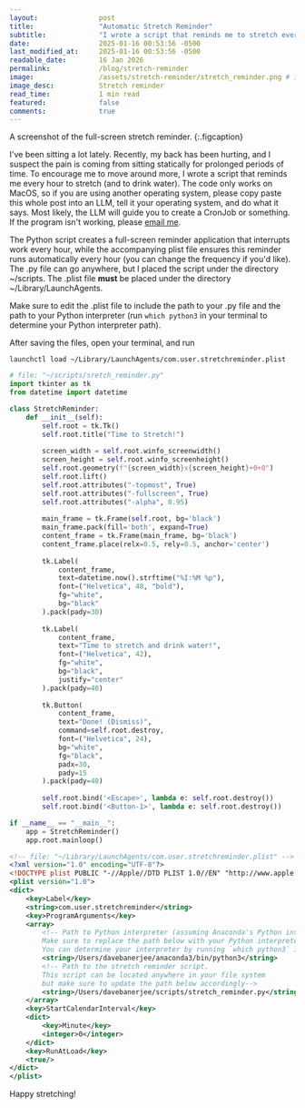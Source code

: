 ```yaml
---
layout:               post
title:                "Automatic Stretch Reminder"
subtitle:             "I wrote a script that reminds me to stretch every hour"
date:                 2025-01-16 00:53:56 -0500
last_modified_at:     2025-01-16 00:53:56 -0500
readable_date:        16 Jan 2026
permalink:            /blog/stretch-reminder
image:                /assets/stretch-reminder/stretch_reminder.png # image dimensions: 3:2
image_desc:           Stretch reminder
read_time:            1 min read
featured:             false
comments:             true
---
```


A screenshot of the full-screen stretch reminder.
{:.figcaption}

I've been sitting a lot lately. Recently, my back has been hurting, and I suspect the pain is coming from sitting statically for prolonged periods of time. To encourage me to move around more, I wrote a script that reminds me every hour to stretch (and to drink water). The code only works on MacOS, so if you are using another operating system, please copy paste this whole post into an LLM, tell it your operating system, and do what it says. Most likely, the LLM will guide you to create a CronJob or something. If the program isn't working, please [email me](mailto:dave.banerjee1@gmail.com).

The Python script creates a full-screen reminder application that interrupts work every hour, while the accompanying plist file ensures this reminder runs automatically every hour (you can change the frequency if you'd like). The .py file can go anywhere, but I placed the script under the directory ~/scripts. The .plist file **must** be placed under the directory ~/Library/LaunchAgents. 

Make sure to edit the .plist file to include the path to your .py file and the path to your Python interpreter (run `which python3` in your terminal to determine your Python interpreter path).

After saving the files, open your terminal, and run 

`launchctl load ~/Library/LaunchAgents/com.user.stretchreminder.plist`

~~~py
# file: "~/scripts/sretch_reminder.py"
import tkinter as tk
from datetime import datetime

class StretchReminder:
    def __init__(self):
        self.root = tk.Tk()
        self.root.title("Time to Stretch!")
        
        screen_width = self.root.winfo_screenwidth()
        screen_height = self.root.winfo_screenheight()
        self.root.geometry(f"{screen_width}x{screen_height}+0+0")
        self.root.lift()
        self.root.attributes("-topmost", True)
        self.root.attributes("-fullscreen", True)
        self.root.attributes("-alpha", 0.95)
        
        main_frame = tk.Frame(self.root, bg='black')
        main_frame.pack(fill='both', expand=True)
        content_frame = tk.Frame(main_frame, bg='black')
        content_frame.place(relx=0.5, rely=0.5, anchor='center')
        
        tk.Label(
            content_frame,
            text=datetime.now().strftime("%I:%M %p"),
            font=("Helvetica", 48, "bold"),
            fg="white",
            bg="black"
        ).pack(pady=30)
        
        tk.Label(
            content_frame,
            text="Time to stretch and drink water!",
            font=("Helvetica", 42),
            fg="white",
            bg="black",
            justify="center"
        ).pack(pady=40)
        
        tk.Button(
            content_frame,
            text="Done! (Dismiss)",
            command=self.root.destroy,
            font=("Helvetica", 24),
            bg="white",
            fg="black",
            padx=30,
            pady=15
        ).pack(pady=40)
        
        self.root.bind('<Escape>', lambda e: self.root.destroy())
        self.root.bind('<Button-1>', lambda e: self.root.destroy())

if __name__ == "__main__":
    app = StretchReminder()
    app.root.mainloop()
~~~

~~~xml
<!-- file: "~/Library/LaunchAgents/com.user.stretchreminder.plist" -->
<?xml version="1.0" encoding="UTF-8"?>
<!DOCTYPE plist PUBLIC "-//Apple//DTD PLIST 1.0//EN" "http://www.apple.com/DTDs/PropertyList-1.0.dtd">
<plist version="1.0">
<dict>
    <key>Label</key>
    <string>com.user.stretchreminder</string>
    <key>ProgramArguments</key>
    <array>
        <!-- Path to Python interpreter (assuming Anaconda's Python installation).
        Make sure to replace the path below with your Python interpreter.
        You can determine your interpreter by running `which python3` in your terminal.) -->
        <string>/Users/davebanerjee/anaconda3/bin/python3</string>
        <!-- Path to the stretch reminder script.
        This script can be located anywhere in your file system
        but make sure to update the path below accordingly-->
        <string>/Users/davebanerjee/scripts/stretch_reminder.py</string>
    </array>
    <key>StartCalendarInterval</key>
    <dict>
        <key>Minute</key>
        <integer>0</integer>
    </dict>
    <key>RunAtLoad</key>
    <true/>
</dict>
</plist>
~~~

Happy stretching!
